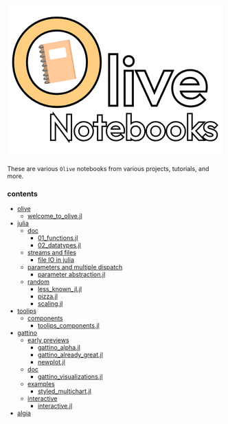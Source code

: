 <div align="center">
<img src="https://github.com/ChifiSource/image_dump/blob/main/olive/olivenbs.png?raw=true"></img>
</div>

These are various `Olive` notebooks from various projects, tutorials, and more.
### contents
- [olive](https://github.com/ChifiSource/OliveNotebooks.jl/blob/main/olive)
  - [welcome_to_olive.jl](https://github.com/ChifiSource/OliveNotebooks.jl/blob/main/olive/welcome_to_olive.jl)
- [julia](https://github.com/ChifiSource/OliveNotebooks.jl/blob/main/julia)
  - [doc](https://github.com/ChifiSource/OliveNotebooks.jl/blob/main/julia/doc)
    - [01_functions.jl](https://github.com/ChifiSource/OliveNotebooks.jl/blob/main/julia/doc/01_functions.jl)
    - [02_datatypes.jl](https://github.com/ChifiSource/OliveNotebooks.jl/blob/main/julia/doc/02_datatypes.jl)
  - [streams and files](https://github.com/ChifiSource/OliveNotebooks.jl/tree/main/julia/streams%20and%20files)
    - [file IO in julia](https://github.com/ChifiSource/OliveNotebooks.jl/blob/main/julia/streams%20and%20files/file%20IO%20in%20julia.jl)
  - [parameters and multiple dispatch](https://github.com/ChifiSource/OliveNotebooks.jl/tree/main/julia/parameters%20and%20multiple%20dispatch)
    - [parameter abstraction.jl](https://github.com/ChifiSource/OliveNotebooks.jl/blob/main/julia/parameters%20and%20multiple%20dispatch/parameter%20abstraction.jl)
  - [random](https://github.com/ChifiSource/OliveNotebooks.jl/blob/main/julia/random)
    - [less_known_jl.jl](https://github.com/ChifiSource/OliveNotebooks.jl/blob/main/julia/random/less_known_jl.jl)
    - [pizza.jl](https://github.com/ChifiSource/OliveNotebooks.jl/blob/main/julia/random/pizza.jl)
    - [scaling.jl](https://github.com/ChifiSource/OliveNotebooks.jl/blob/main/julia/random/scaling.jl)
- [toolips](https://github.com/ChifiSource/OliveNotebooks.jl/blob/main/toolips)
  - [components](https://github.com/ChifiSource/OliveNotebooks.jl/blob/main/toolips/components)
    - [toolips_components.jl](https://github.com/ChifiSource/OliveNotebooks.jl/blob/main/toolips/components/toolips_components.jl)    
- [gattino](https://github.com/ChifiSource/OliveNotebooks.jl/blob/main/gattino)
  - [early previews](https://github.com/ChifiSource/OliveNotebooks.jl/blob/main/gattino/earlypreviews)
    - [gattino_alpha.jl](https://github.com/ChifiSource/OliveNotebooks.jl/blob/main/gattino/earlypreviews/gattino_alpha.jl)
    - [gattino_already_great.jl](https://github.com/ChifiSource/OliveNotebooks.jl/blob/main/gattino/earlypreviews/gattino_already_great.jl)
    - [newplot.jl](https://github.com/ChifiSource/OliveNotebooks.jl/blob/main/gattino/earlypreviews/newplot.jl)
  - [doc](https://github.com/ChifiSource/OliveNotebooks.jl/blob/main/gattino/doc)
    - [gattino_visualizations.jl](https://github.com/ChifiSource/OliveNotebooks.jl/blob/main/gattino/doc/gattino_visualizations.jl)
  - [examples](https://github.com/ChifiSource/OliveNotebooks.jl/blob/main/gattino/examples)
    - [styled_multichart.jl](https://github.com/ChifiSource/OliveNotebooks.jl/blob/main/gattino/examples/styled_multichart.jl)
  - [interactive](https://github.com/ChifiSource/OliveNotebooks.jl/blob/main/gattino/interactive)
    - [interactive.jl](https://github.com/ChifiSource/OliveNotebooks.jl/blob/main/gattino/interactive/interactive.jl)
- [algia](https://github.com/ChifiSource/OliveNotebooks.jl/blob/main/algia)
